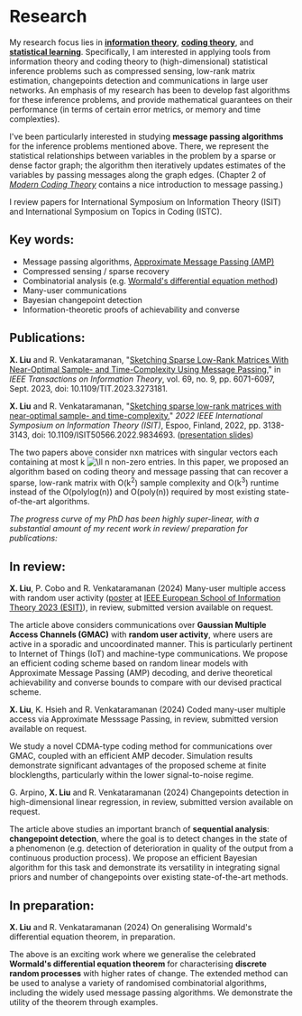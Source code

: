 <h1 style="font-size:30px">Research</h1>

My research focus lies in [**information theory**](https://en.wikipedia.org/wiki/Information_theory), [**coding theory**](https://en.wikipedia.org/wiki/Coding_theory#:~:text=Coding%20theory%20is%20the%20study,data%20transmission%20and%20data%20storage.), and [**statistical learning**](https://en.wikipedia.org/wiki/Statistical_learning_theory). 
Specifically, I am interested in applying tools from information theory and coding theory to (high-dimensional) statistical inference problems such as  compressed sensing, low-rank matrix estimation, changepoints detection and communications in large user networks. 
An emphasis of my research has been to develop fast  algorithms for these inference problems, and provide mathematical guarantees on their performance (in terms of certain error metrics, or memory and time complexties). 

I've been particularly interested in studying **message passing algorithms** for the inference problems mentioned above. There, we represent the statistical relationships between variables in the problem by a sparse or dense factor graph; the algorithm then iteratively updates estimates of the variables by passing messages along the graph edges. (Chapter 2 of [*Modern Coding Theory*](https://www.mathematik.uni-muenchen.de/~kpanagio/ModernCodingTheory/mct-new.pdf) contains a nice  introduction to   message passing.)

I review papers for International Symposium on Information Theory (ISIT) and International Symposium on Topics in Coding (ISTC).

## Key words:
- Message passing algorithms, [Approximate Message Passing (AMP)](https://ieeexplore.ieee.org/document/9785928)
- Compressed sensing / sparse recovery
- Combinatorial analysis (e.g. [Wormald's differential equation method](https://projecteuclid.org/journals/annals-of-applied-probability/volume-5/issue-4/Differential-Equations-for-Random-Processes-and-Random-Graphs/10.1214/aoap/1177004612.full))
- Many-user communications
- Bayesian changepoint detection
- Information-theoretic proofs of achievability and converse

## Publications:
**X. Liu** and R. Venkataramanan, "[Sketching Sparse Low-Rank Matrices With Near-Optimal Sample- and Time-Complexity Using Message Passing](https://ieeexplore.ieee.org/document/10120641)," in *IEEE Transactions on Information Theory*, vol. 69, no. 9, pp. 6071-6097, Sept. 2023, doi: 10.1109/TIT.2023.3273181.

**X. Liu** and R. Venkataramanan, "[Sketching sparse low-rank matrices with near-optimal sample- and time-complexity](https://ieeexplore.ieee.org/document/9834693)," *2022 IEEE International Symposium on Information Theory (ISIT)*, Espoo, Finland, 2022, pp. 3138-3143, doi: 10.1109/ISIT50566.2022.9834693. (<a href="/ISIT_talk_Shirley_Liu_website_version.pdf">presentation slides</a>)

The two papers above consider nxn matrices with singular vectors each containing at most k ![\ll](https://latex.codecogs.com/svg.latex?\ll) n non-zero entries.  In this paper, we proposed an algorithm based on coding theory and message passing that  can recover a sparse, low-rank matrix with O(k<sup>2</sup>) sample complexity and O(k<sup>3</sup>) runtime instead of the O(polylog(n)) and O(poly(n)) required by most existing state-of-the-art algorithms.  


*The progress curve of my PhD has been highly super-linear, with a substantial amount of my recent work in review/ preparation for publications:*

## In review: 

**X. Liu**, P. Cobo and R. Venkataramanan (2024) Many-user multiple access with random user activity ([poster](ESIT_GMAC_poster_final.pdf) at [IEEE European School of Information Theory 2023 (ESIT)](https://www.bristol.ac.uk/maths/events/2023/esit-2023.html)), in review, submitted version available on request.

The article above considers communications over **Gaussian Multiple Access Channels (GMAC)** with **random user activity**, where users are active in a sporadic and uncoordinated manner. This is particularly pertinent to Internet of Things (IoT) and machine-type communications. We propose an efficient coding scheme based on random linear models with Approximate Message Passing (AMP) decoding, and derive theoretical achievability and converse bounds to compare with our devised practical scheme. 

**X. Liu**, K. Hsieh and R. Venkataramanan (2024) Coded many-user multiple access via Approximate Messsage Passing, in review, submitted version available on request.

We study a novel CDMA-type coding method for communications over GMAC, coupled with an efficient AMP decoder. Simulation results demonstrate significant advantages of the proposed scheme at finite blocklengths, particularly within the lower signal-to-noise regime.

G. Arpino, **X. Liu** and R. Venkataramanan (2024) Changepoints detection in high-dimensional linear regression, in review, submitted version available on request.

The article above studies an important branch of **sequential analysis**: **changepoint detection**, where the goal is to detect changes in the state of a phenomenon (e.g. detection of deterioration in quality of the output from a continuous production process). We propose an efficient Bayesian algorithm for this task and demonstrate its versatility in integrating signal priors and number of changepoints over existing state-of-the-art methods. 

## In preparation:
 
**X. Liu** and R. Venkataramanan (2024) On generalising Wormald's differential equation theorem, in preparation.

The above is an exciting work where we generalise the celebrated **Wormald's differential equation theorem** for characterising **discrete random processes** with higher rates of change. The extended method can be used to analyse a variety of randomised combinatorial algorithms,
including the widely used message passing algorithms. We demonstrate the utility of the theorem through examples.





